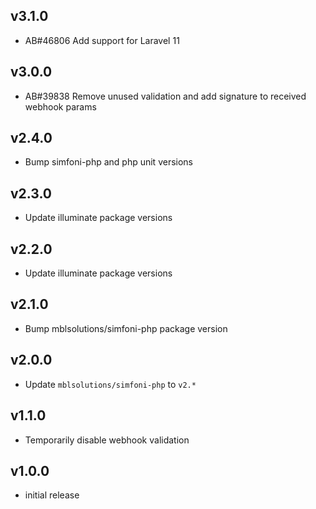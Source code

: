 ## v3.1.0

+ AB#46806 Add support for Laravel 11

## v3.0.0

+ AB#39838 Remove unused validation and add signature to received webhook params

## v2.4.0

+ Bump simfoni-php and php unit versions

## v2.3.0

+ Update illuminate package versions

## v2.2.0

+ Update illuminate package versions

## v2.1.0

+ Bump mblsolutions/simfoni-php package version

## v2.0.0

+ Update `mblsolutions/simfoni-php` to `v2.*`

## v1.1.0

+ Temporarily disable webhook validation

## v1.0.0

+ initial release
